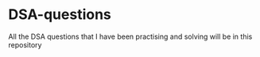 # DSA-questions
All the DSA questions that I have been practising and solving will be in this repository

